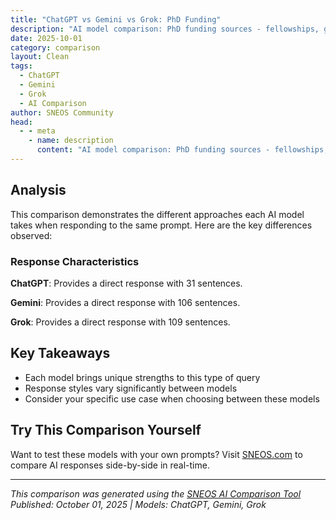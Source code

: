 ```yaml
---
title: "ChatGPT vs Gemini vs Grok: PhD Funding"
description: "AI model comparison: PhD funding sources - fellowships, grants, assistantships..."
date: 2025-10-01
category: comparison
layout: Clean
tags:
  - ChatGPT
  - Gemini
  - Grok
  - AI Comparison
author: SNEOS Community
head:
  - - meta
    - name: description
      content: "AI model comparison: PhD funding sources - fellowships, grants, assistantships..."
---
```


<ChatComparison
  title="ChatGPT vs Gemini vs Grok: PhD Funding"
  prompt="PhD funding sources - fellowships, grants, assistantships"
  :responses='{
    "ChatGPT": "PhD funding typically comes from several key sources including fellowships, grants, and assistantships. Here\u2019s an overview of each:\n\n### 1. Fellowships\n- **Description:** Fellowships are merit-based awards that provide financial support for PhD students, often without work requirements.\n- **Types:**\n  - **External Fellowships:** Provided by government agencies (e.g., NSF Graduate Research Fellowship in the U.S.), private foundations, or professional organizations.\n  - **Internal Fellowships:** Offered by universities or departments to their students.\n- **Benefits:** Usually cover tuition and provide a stipend for living expenses. Often considered prestigious.\n- **Examples:** \n  - National Science Foundation (NSF) Graduate Research Fellowship\n  - Ford Foundation Fellowship\n  - Hertz Fellowship\n  - University-specific fellowships\n\n### 2. Grants\n- **Description:** Grants are funds provided typically to faculty or research projects, which may be used to support PhD students working on related research.\n- **Source:** Government bodies (e.g., National Institutes of Health, Department of Energy), private foundations, corporations.\n- **How it works:** Faculty members apply for grants to conduct research; part of the grant budget might be allocated for PhD student stipends, tuition, and research costs.\n- **Benefit:** Funding linked to specific research projects or areas.\n\n### 3. Assistantships\n- **Teaching Assistantship (TA):**\n  - Responsibilities: Assisting in teaching undergraduate courses, grading, holding office hours, leading discussion sections or labs.\n- **Research Assistantship (RA):**\n  - Responsibilities: Conducting research related to a faculty member\u2019s project.\n- **Benefits:** Provide a stipend and usually cover tuition or fees. These positions may require a certain number of work hours per week.\n- **Paid by:** The university, often from departmental funds or faculty grants.\n\n---\n\n### Additional Tips:\n- **Combination of funding:** Some students combine fellowships and assistantships, e.g., use fellowship for stipend and assistantship for tuition waiver.\n- **Application timing:** Fellowships often require advance application (sometimes before admission).\n- **Departmental financial aid:** Check department websites for specific funding opportunities.\n- **External scholarships:** Consider professional societies in your field for scholarships/fellowships.\n\nIf you want, I can help find specific funding opportunities relevant to your field or location!",
    "Gemini": "Okay, let\u0027s break down the primary funding sources for PhD students: fellowships, grants, and assistantships.  I\u0027ll cover what they are, their pros and cons, and where to find them.\n\n**1. Fellowships**\n\n*   **What they are:** Fellowships are merit-based funding awards typically given to students with strong academic records and research potential. They usually provide a stipend (living allowance) and tuition coverage.  They are often prestigious and highly competitive.\n\n*   **Key Characteristics:**\n    *   **Merit-based:** Focused on your academic record, research proposal, and overall potential.\n    *   **Typically No Service Requirement:**  You\u0027re generally *not* required to teach or assist with research in exchange for the funding (although you\u0027re expected to focus on your studies and research).\n    *   **Prestige:**  Winning a fellowship can significantly enhance your CV and future career prospects.\n    *   **Potentially More Freedom:** Since you\u0027re not tied to a specific faculty member\u0027s research, you may have more flexibility in choosing your research topic (within the program\u0027s scope).\n    *   **Stipend and Tuition Coverage:**  Most cover both, but check the specifics carefully.\n    *   **Duration:** Can range from one year to the entire length of your PhD program.\n\n*   **Pros:**\n    *   **Prestige and recognition.**\n    *   **Greater research autonomy.**\n    *   **No required teaching or research duties.**\n    *   **Attractive to future employers.**\n\n*   **Cons:**\n    *   **Highly competitive.**\n    *   **May require extensive application materials (research proposal, essays, etc.).**\n    *   **May have specific eligibility requirements (e.g., citizenship, GPA, field of study).**\n\n*   **Where to Find Fellowships:**\n\n    *   **University Fellowships:**  Many universities offer internal fellowships to incoming and current PhD students. Check the graduate school website and the specific department\u0027s website.\n    *   **Government Agencies:**\n        *   **National Science Foundation (NSF) Graduate Research Fellowship Program (GRFP):**  STEM fields. Highly competitive.  Excellent for US Citizens/Permanent Residents.\n        *   **National Institutes of Health (NIH) Individual Predoctoral Fellowships (F31, F32):** Biomedical and health-related fields.\n        *   **National Endowment for the Humanities (NEH):**  Humanities disciplines.\n        *   **Department of Energy (DOE) Office of Science Graduate Student Research (SCGSR) Program:** Energy-related research.\n        *   **Social Sciences and Humanities Research Council (SSHRC) (Canada):** Supports research and training in the humanities and social sciences.\n    *   **Private Foundations:**\n        *   **Ford Foundation Fellowship Programs:** Supports students from underrepresented groups and those pursuing research on diversity and social justice.\n        *   **Hertz Foundation Fellowship:**  For exceptional students in applied science and engineering.\n        *   **Howard Hughes Medical Institute (HHMI) Gilliam Fellowships:** Supports diverse students in the life sciences.\n        *   **Spencer Foundation Dissertation Fellowships:** For research relevant to education.\n        *   **Paul and Daisy Soros Fellowships for New Americans:** Supports immigrants and children of immigrants.\n    *   **Professional Organizations:** Many professional organizations offer fellowships to students in their specific fields. Examples include:\n        *   **American Psychological Association (APA)**\n        *   **American Chemical Society (ACS)**\n        *   **Institute of Electrical and Electronics Engineers (IEEE)**\n        *   **American Society of Civil Engineers (ASCE)**\n    *   **Online Databases and Search Engines:**\n        *   **Pivot:** A comprehensive database of funding opportunities.  Often available through your university library.\n        *   **Grants.gov:** U.S. government grants.\n        *   **ProFellow:** A website dedicated to fellowships.\n    *   **Your Advisor/Department:** Talk to your advisor or department faculty. They often know of specific fellowships relevant to your field and can offer advice on your application.\n\n**2. Grants**\n\n*   **What they are:** Grants are typically funding awarded to *faculty members* to support specific research projects. As a PhD student, you might be supported by a grant your advisor has received.\n\n*   **Key Characteristics:**\n    *   **Project-Based:**  The funding is tied to a specific research project outlined in the grant proposal.\n    *   **Faculty-Driven:** The principal investigator (PI) is usually a faculty member who writes and manages the grant.\n    *   **Stipend and/or Tuition Coverage:**  Grants can cover a student\u0027s stipend, tuition, and research expenses.\n    *   **Research Obligations:**  You\u0027ll be expected to contribute to the research project outlined in the grant proposal.\n\n*   **Pros:**\n    *   **Potentially good funding if your advisor has successful grants.**\n    *   **Direct research experience.**\n    *   **Opportunity to work closely with your advisor and other researchers.**\n    *   **Potential for publications and conference presentations.**\n    *   **You don\u0027t have to apply for the funding directly.**\n\n*   **Cons:**\n    *   **Your research may be dictated by the grant\u0027s objectives, potentially limiting your autonomy.**\n    *   **Funding is dependent on the advisor\u0027s ability to secure grants, which can be unpredictable.**\n    *   **You might be working on a project that\u0027s not your primary research interest.**\n    *   **Can be less prestigious than individual fellowships.**\n\n*   **How to Get Grant Funding:**\n    *   **Choose an Advisor with Strong Grant Funding:**  Research faculty members in your field and identify those who have a history of securing grants.\n    *   **Express Your Interest:**  When contacting potential advisors, express your interest in working on their grant-funded projects.\n    *   **Contribute to Grant Proposals:**  As you gain experience, offer to assist your advisor with writing grant proposals.  This is a valuable learning opportunity.\n\n**3. Assistantships**\n\n*   **What they are:** Assistantships are positions within the university that provide a stipend and tuition coverage in exchange for work. The two main types are teaching assistantships (TAs) and research assistantships (RAs).\n\n*   **Teaching Assistantships (TAs):**\n    *   **Responsibilities:** Assisting professors with teaching courses, grading papers, holding office hours, leading discussion sections, and sometimes lecturing.\n    *   **Pros:**  Develop teaching skills, gain experience in your field, good communication and presentation skills.\n    *   **Cons:** Can be time-consuming and demanding, requiring significant time commitment outside of your own research.\n\n*   **Research Assistantships (RAs):**\n    *   **Responsibilities:** Assisting professors with research projects, conducting experiments, analyzing data, writing reports, and preparing publications.\n    *   **Pros:** Direct research experience, opportunity to work closely with your advisor, learn valuable research techniques.\n    *   **Cons:**  Your research may be dictated by the advisor\u0027s project, potentially limiting your autonomy.\n\n*   **Key Characteristics (for both TAs and RAs):**\n    *   **Service Requirement:** You are required to work a certain number of hours per week in exchange for the funding.\n    *   **Stipend and Tuition Coverage:**  Typically covers both, but check the specifics.\n    *   **Guaranteed (Often):**  In some programs, funding is guaranteed as long as you remain in good academic standing.  This can provide stability.\n    *   **University-Based:**  Assistantships are offered by the university or department.\n\n*   **Pros:**\n    *   **Guaranteed funding (often).**\n    *   **Valuable teaching or research experience.**\n    *   **Opportunity to work closely with faculty.**\n    *   **Develop marketable skills.**\n\n*   **Cons:**\n    *   **Time commitment can be demanding.**\n    *   **TA duties can detract from research time.**\n    *   **RA duties may not align with your primary research interests.**\n    *   **Stipend may be lower compared to some fellowships.**\n\n*   **How to Get an Assistantship:**\n    *   **Apply to Graduate Programs:**  Most PhD programs offer assistantships to incoming students.\n    *   **Contact Your Department:**  Inquire about assistantship opportunities within your department.\n    *   **Network with Faculty:**  Build relationships with faculty members in your field. They may have openings in their research groups or be able to recommend you for a TA position.\n    *   **Check University Job Boards:**  Some universities post assistantship openings on their job boards.\n\n**Important Considerations and Tips**\n\n*   **Start Early:** Begin your search for funding sources well in advance of the application deadlines.\n*   **Read the Fine Print:** Carefully review the eligibility requirements, application procedures, and terms and conditions of each funding opportunity.\n*   **Tailor Your Application:** Customize your application materials to match the specific requirements and priorities of each funding source.\n*   **Seek Feedback:** Ask your advisor, professors, or mentors to review your application materials and provide feedback.\n*   **Network:** Attend conferences, workshops, and other events to network with faculty members and other researchers. They may be able to offer advice or connect you with funding opportunities.\n*   **Be Persistent:** The funding process can be competitive, so don\u0027t get discouraged if you don\u0027t receive funding on your first try. Keep applying and refining your application materials.\n*   **Consider a Combination:** Many students receive funding from a combination of sources (e.g., a fellowship for one year, followed by an assistantship).\n\nBy carefully researching and applying for fellowships, grants, and assistantships, you can increase your chances of securing the funding you need to pursue your PhD. Good luck!\n",
    "Grok": "Securing funding for a PhD program is a critical step for many students, as it can cover tuition, living expenses, and research costs. There are several common sources of funding for PhD students, including fellowships, grants, and assistantships. Below is an overview of each, along with tips on finding and applying for these opportunities.\n\n---\n\n### 1. Fellowships\nFellowships are merit-based awards that provide financial support to PhD students, often without requiring work obligations (unlike assistantships). They are typically competitive and may cover tuition, stipends for living expenses, and sometimes additional funds for research or travel.\n\n#### Types of Fellowships:\n- **University Fellowships**: Offered by the PhD program or university, often for incoming students to attract top talent. These may be tied to specific departments or fields of study.\n- **Government Fellowships**: Funded by national or regional governments, these are often prestigious and highly competitive. Examples include:\n  - **United States**: National Science Foundation (NSF) Graduate Research Fellowship Program (GRFP), Fulbright Fellowships, National Institutes of Health (NIH) fellowships.\n  - **United Kingdom**: UK Research and Innovation (UKRI) studentships, including funding from councils like the Arts and Humanities Research Council (AHRC) or Engineering and Physical Sciences Research Council (EPSRC).\n  - **Europe**: European Research Council (ERC) fellowships, Marie Sk\u0142odowska-Curie Actions (MSCA).\n  - **Canada**: Vanier Canada Graduate Scholarships, Natural Sciences and Engineering Research Council of Canada (NSERC) awards.\n- **Private/External Fellowships**: Offered by foundations, nonprofits, or corporations. Examples include the Ford Foundation Fellowship, Google PhD Fellowship, and Microsoft Research PhD Fellowship.\n\n#### How to Find Fellowships:\n- Check university websites and department pages for internal fellowship opportunities.\n- Search databases like ProFellow, Pivot, or Grants.gov (for U.S.-based opportunities).\n- Look for discipline-specific fellowships through professional associations in your field (e.g., American Psychological Association for psychology students).\n- Reach out to your academic advisor or program coordinator for recommendations.\n\n#### Tips for Applying:\n- Start early\u2014many fellowships have deadlines a year in advance.\n- Tailor your application to the fellowship\u2019s mission and criteria.\n- Highlight your academic achievements, research potential, and alignment with the funding body\u2019s goals.\n- Secure strong letters of recommendation.\n\n---\n\n### 2. Grants\nGrants are funds awarded to support specific research projects or academic pursuits. Unlike fellowships, grants are often tied to a particular research proposal or purpose, and they may not always cover personal living expenses.\n\n#### Types of Grants:\n- **Research Grants**: Fund specific PhD research projects, equipment, or travel. These can come from government agencies (e.g., NSF, NIH), universities, or private organizations.\n- **Travel Grants**: Support conference attendance or fieldwork. Many universities and professional organizations offer small grants for this purpose.\n- **Dissertation Grants**: Specifically for PhD students in the later stages of their program to complete dissertation research or writing (e.g., Wenner-Gren Foundation for anthropology, Mellon/ACLS Dissertation Completion Fellowships).\n\n#### How to Find Grants:\n- Use university resources, such as research offices or grant writing support services.\n- Explore databases like Grants.gov, Research Professional, or your country\u2019s research council websites.\n- Join professional organizations in your field, as they often list grant opportunities.\n- Network with faculty or peers who have successfully obtained grants for referrals or advice.\n\n#### Tips for Applying:\n- Write a clear and compelling research proposal that outlines the significance, methodology, and expected outcomes of your project.\n- Pay attention to eligibility criteria and budget requirements.\n- Seek feedback on your application from mentors or advisors.\n\n---\n\n### 3. Assistantships\nAssistantships are work-based funding opportunities where PhD students receive a stipend and often tuition waivers in exchange for performing specific duties. These positions are typically offered by the university or department.\n\n#### Types of Assistantships:\n- **Teaching Assistantships (TA)**: Involve assisting professors with teaching undergraduate courses, grading assignments, leading discussion sections, or delivering lectures. Common in humanities, social sciences, and some STEM fields.\n- **Research Assistantships (RA)**: Involve working on a faculty member\u2019s research project, often aligned with your own PhD research. Common in STEM fields and funded by faculty grants.\n- **Graduate Assistantships (GA)**: May involve administrative or other support roles within the university (e.g., working in a lab, library, or student services).\n\n#### Benefits of Assistantships:\n- Stipend for living expenses (amount varies widely by institution and field).\n- Full or partial tuition waivers.\n- Professional development and networking opportunities.\n\n#### How to Find Assistantships:\n- Most assistantships are offered directly by your PhD program or department upon admission. Check your acceptance letter or program website for details.\n- Contact your advisor or department chair to inquire about available positions.\n- Some assistantships are advertised on university job boards or through departmental emails.\n\n#### Tips for Securing Assistantships:\n- Express interest in assistantship opportunities during the admissions process.\n- Highlight relevant skills (e.g., teaching experience, lab skills) in your application or interviews.\n- Be prepared for a significant time commitment (often 10\u201320 hours per week), and ensure it aligns with your research and academic goals.\n\n---\n\n### Additional Funding Sources\n- **Scholarships**: Merit-based or need-based awards, often smaller than fellowships. Check with your university\u2019s financial aid office or external scholarship databases.\n- **Work-Study Programs**: Some universities offer part-time on-campus jobs for graduate students.\n- **Industry Sponsorships**: Companies may sponsor PhD research in exchange for collaboration or future employment (common in engineering and tech fields).\n- **Crowdfunding or Personal Fundraising**: Platforms like GoFundMe can be used to raise smaller amounts for specific costs (e.g., conference travel).\n- **Loans**: As a last resort, federal or private loans are available in some countries. Be cautious of accumulating debt, as PhD stipends are often modest.\n\n---\n\n### General Tips for Securing PhD Funding\n1. **Research Early**: Start looking for funding opportunities 12\u201318 months before starting your PhD. Many deadlines are far in advance.\n2. **Diversify Applications**: Apply to multiple funding sources to increase your chances of success.\n3. **Tailor Applications**: Customize your materials (e.g., personal statement, CV) for each opportunity.\n4. **Leverage Networks**: Connect with faculty, peers, and alumni for advice and insider information on funding opportunities.\n5. **Understand Tax Implications**: In some countries (e.g., the U.S.), stipends and fellowships may be taxable, while tuition waivers are not. Consult with a tax advisor to plan accordingly.\n\n---\n\n### Country-Specific Resources\n- **United States**: Check NSF GRFP, NIH, Fulbright, and university-specific funding portals.\n- **United Kingdom**: Explore UKRI studentships and university-specific scholarships (e.g., Clarendon Fund at Oxford).\n- **Canada**: Look into Vanier Scholarships, NSERC, and provincial funding programs like Ontario Graduate Scholarships (OGS).\n- **Australia**: Investigate Australian Research Council (ARC) grants and Research Training Program (RTP) stipends.\n- **Europe**: Explore Erasmus\u002B programs, MSCA fellowships, and country-specific funding (e.g., DAAD in Germany).\n\n---\n\nBy combining multiple funding sources\u2014such as a fellowship for tuition, an assistantship for a stipend, and a grant for research\u2014you can often cover the full cost of your PhD. Persistence, organization, and early planning are key to securing these opportunities. If you have a specific field of study or country in mind, let me know, and I can provide more targeted advice!"
  }'
  published-date="11:13"
/>

## Analysis

This comparison demonstrates the different approaches each AI model takes when responding to the same prompt. Here are the key differences observed:

### Response Characteristics

**ChatGPT**: Provides a direct response with 31 sentences. 

**Gemini**: Provides a direct response with 106 sentences. 

**Grok**: Provides a direct response with 109 sentences. 

## Key Takeaways

- Each model brings unique strengths to this type of query
- Response styles vary significantly between models
- Consider your specific use case when choosing between these models

## Try This Comparison Yourself

Want to test these models with your own prompts? Visit [SNEOS.com](https://sneos.com) to compare AI responses side-by-side in real-time.

---

*This comparison was generated using the [SNEOS AI Comparison Tool](https://sneos.com)*
*Published: October 01, 2025 | Models: ChatGPT, Gemini, Grok*
